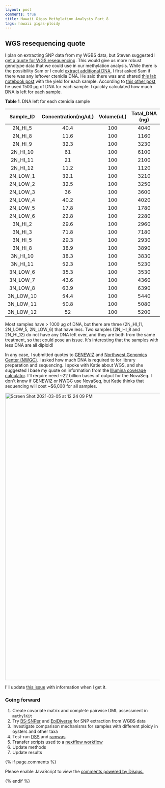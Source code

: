 ```yaml
---
layout: post
comments: true
title: Hawaii Gigas Methylation Analysis Part 8
tags: hawaii gigas-ploidy
---
```


## WGS resequencing quote

I plan on extracting SNP data from my WGBS data, but Steven suggested I [get a quote for WGS resequencing](https://github.com/RobertsLab/resources/issues/1124). This would give us more robust genotype data that we could use in our methylation analysis. While there is the possibility Sam or I could [extract additional DNA](https://github.com/RobertsLab/resources/issues/1126), I first asked Sam if there was any leftover ctenidia DNA. He said there was and shared [this lab notebook post](https://robertslab.github.io/sams-notebook/2020/08/21/DNA-Isolation-and-Quantification-C.gigas-High-Low-pH-Triploid-and-Diploid-Ctenidia.html) with the yield for each sample. According to [this other post](https://robertslab.github.io/sams-notebook/2020/08/24/Sample-Submitted-C.gigas-Diploid-Triploid-pH-Treatments-Ctenidia-to-ZymoResearch-for-WGBS.html), he used 1500 µg of DNA for each sample. I quickly calculated how much DNA is left for each sample.

**Table 1**. DNA left for each ctenidia sample

| Sample_ID | Concentration(ng/uL) | Volume(uL) | Total_DNA (ng) | Amount Left |
|:---------:|:--------------------:|:----------:|:--------------:|:-----------:|
|  2N_HI_5  |         40.4         |     100    |      4040      |     2540    |
|  2N_HI_8  |         11.6         |     100    |      1160      |      0      |
|  2N_HI_9  |         32.3         |     100    |      3230      |     1730    |
|  2N_HI_10 |          61          |     100    |      6100      |     4600    |
|  2N_HI_11 |          21          |     100    |      2100      |     600     |
|  2N_HI_12 |         11.2         |     100    |      1120      |      0      |
|  2N_LOW_1 |         32.1         |     100    |      3210      |     1710    |
|  2N_LOW_2 |         32.5         |     100    |      3250      |     1750    |
|  2N_LOW_3 |          36          |     100    |      3600      |     2100    |
|  2N_LOW_4 |         40.2         |     100    |      4020      |     2520    |
|  2N_LOW_5 |         17.8         |     100    |      1780      |     280     |
|  2N_LOW_6 |         22.8         |     100    |      2280      |     780     |
|  3N_HI_2  |         29.6         |     100    |      2960      |     1460    |
|  3N_HI_3  |         71.8         |     100    |      7180      |     5680    |
|  3N_HI_5  |         29.3         |     100    |      2930      |     1430    |
|  3N_HI_8  |         38.9         |     100    |      3890      |     2390    |
|  3N_HI_10 |         38.3         |     100    |      3830      |     2330    |
|  3N_HI_11 |         52.3         |     100    |      5230      |     3730    |
|  3N_LOW_6 |         35.3         |     100    |      3530      |     2030    |
|  3N_LOW_7 |         43.6         |     100    |      4360      |     2860    |
|  3N_LOW_8 |         63.9         |     100    |      6390      |     4890    |
| 3N_LOW_10 |         54.4         |     100    |      5440      |     3940    |
| 3N_LOW_11 |         50.8         |     100    |      5080      |     3580    |
| 3N_LOW_12 |          52          |     100    |      5200      |     3700    |

Most samples have > 1000 µg of DNA, but there are three (2N_HI_11, 2N_LOW_5, 2N_LOW_6) that have less. Two samples (2N_HI_8 and 2N_HI_12) do not have any DNA left over, and they are both from the same treatment, so that could pose an issue. It's interesting that the samples with less DNA are all diploid!

In any case, I submitted quotes to [GENEWIZ](https://www.genewiz.com) and [Northwest Genomics Center (NWGC)](https://nwgc.gs.washington.edu/?q=what-we-do/request-a-quote). I asked how much DNA is required to for library preparation and sequencing. I spoke with Katie about WGS, and she suggested I base my quote on information from the [Illumina coverage calculator](https://support.illumina.com/downloads/sequencing_coverage_calculator.html). I'll require need ~22 billion bases of output for the NovaSeq. I don't know if GENEWIZ or NWGC use NovaSeq, but Katie thinks that sequencing will cost ~$6,000 for all samples.

<img width="933" alt="Screen Shot 2021-03-05 at 12 24 09 PM" src="https://user-images.githubusercontent.com/22335838/110176964-061e4180-7db9-11eb-8bff-e333e297b811.png">

I'll update [this issue](https://github.com/RobertsLab/resources/issues/1124) with information when I get it.

### Going forward

1. Create covariate matrix and complete pairwise DML assessment in `methylKit`
1. Try [BS-SNPer](https://github.com/hellbelly/BS-Snper) and [EpiDiverse](https://github.com/EpiDiverse/snp) for SNP extraction from WGBS data
5. Investigate comparison mechanisms for samples with different ploidy in oysters and other taxa
4. Test-run [DSS](http://bioconductor.org/packages/release/bioc/vignettes/DSS/inst/doc/DSS.html#34_DMLDMR_detection_from_general_experimental_design) and [ramwas](https://bioconductor.org/packages/release/bioc/html/ramwas.html)
5. Transfer scripts used to a [nextflow workflow](https://github.com/nextflow-io/nextflow)
6. Update methods
7. Update results

{% if page.comments %}

<div id="disqus_thread"></div>
<script>

/**
*  RECOMMENDED CONFIGURATION VARIABLES: EDIT AND UNCOMMENT THE SECTION BELOW TO INSERT DYNAMIC VALUES FROM YOUR PLATFORM OR CMS.
*  LEARN WHY DEFINING THESE VARIABLES IS IMPORTANT: https://disqus.com/admin/universalcode/#configuration-variables*/
/*
var disqus_config = function () {
this.page.url = PAGE_URL;  // Replace PAGE_URL with your page's canonical URL variable
this.page.identifier = PAGE_IDENTIFIER; // Replace PAGE_IDENTIFIER with your page's unique identifier variable
};
*/
(function() { // DON'T EDIT BELOW THIS LINE
var d = document, s = d.createElement('script');
s.src = 'https://the-responsible-grad-student.disqus.com/embed.js';
s.setAttribute('data-timestamp', +new Date());
(d.head || d.body).appendChild(s);
})();
</script>
<noscript>Please enable JavaScript to view the <a href="https://disqus.com/?ref_noscript">comments powered by Disqus.</a></noscript>

{% endif %}

<script id="dsq-count-scr" src="//the-responsible-grad-student.disqus.com/count.js" async></script>
